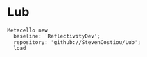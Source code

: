 # Lub

```Smalltalk
Metacello new
  baseline: 'ReflectivityDev';
  repository: 'github://StevenCostiou/Lub';
  load
